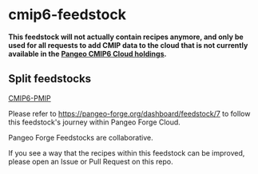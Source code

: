 # cmip6-feedstock

**This feedstock will not actually contain recipes anymore, and only be used for all requests to add CMIP data to the cloud that is not currently available in the [Pangeo CMIP6 Cloud holdings](https://pangeo-data.github.io/pangeo-cmip6-cloud/).**

## Split feedstocks
[CMIP6-PMIP](https://github.com/pangeo-forge/CMIP6-PMIP-feedstock)

Please refer to https://pangeo-forge.org/dashboard/feedstock/7 to follow this feedstock's journey within Pangeo Forge Cloud.

Pangeo Forge Feedstocks are collaborative.

If you see a way that the recipes within this feedstock can be improved, please open an Issue or Pull Request on this repo.
